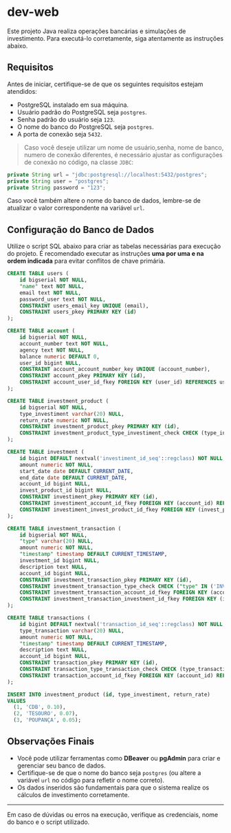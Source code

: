 # dev-web

Este projeto Java realiza operações bancárias e simulações de investimento. Para executá-lo corretamente, siga atentamente as instruções abaixo.

## Requisitos

Antes de iniciar, certifique-se de que os seguintes requisitos estejam atendidos:

* PostgreSQL instalado em sua máquina.
* Usuário padrão do PostgreSQL seja `postgres`.
* Senha padrão do usuário seja `123`.
* O nome do banco do PostgreSQL seja `postgres`.
* A porta de conexão seja `5432`.

> Caso você deseje utilizar um nome de usuário,senha, nome de banco, numero de conexão diferentes, é necessário ajustar as configurações de conexão no código, na classe `JDBC`:

```java
private String url = "jdbc:postgresql://localhost:5432/postgres";
private String user = "postgres";
private String password = "123";
```

Caso você também altere o nome do banco de dados, lembre-se de atualizar o valor correspondente na variável `url`.

## Configuração do Banco de Dados

Utilize o script SQL abaixo para criar as tabelas necessárias para execução do projeto. É recomendado executar as instruções **uma por uma e na ordem indicada** para evitar conflitos de chave primária.

```sql
CREATE TABLE users (
    id bigserial NOT NULL,
    "name" text NOT NULL,
    email text NOT NULL,
    password_user text NOT NULL,
    CONSTRAINT users_email_key UNIQUE (email),
    CONSTRAINT users_pkey PRIMARY KEY (id)
);

CREATE TABLE account (
    id bigserial NOT NULL,
    account_number text NOT NULL,
    agency text NOT NULL,
    balance numeric DEFAULT 0,
    user_id bigint NULL,
    CONSTRAINT account_account_number_key UNIQUE (account_number),
    CONSTRAINT account_pkey PRIMARY KEY (id),
    CONSTRAINT account_user_id_fkey FOREIGN KEY (user_id) REFERENCES users(id) ON DELETE CASCADE
);

CREATE TABLE investment_product (
    id bigserial NOT NULL,
    type_investiment varchar(20) NULL,
    return_rate numeric NOT NULL,
    CONSTRAINT investment_product_pkey PRIMARY KEY (id),
    CONSTRAINT investment_product_type_investiment_check CHECK (type_investiment IN ('CDB', 'TESOURO', 'POUPANÇA'))
);

CREATE TABLE investment (
    id bigint DEFAULT nextval('investiment_id_seq'::regclass) NOT NULL,
    amount numeric NOT NULL,
    start_date date DEFAULT CURRENT_DATE,
    end_date date DEFAULT CURRENT_DATE,
    account_id bigint NULL,
    invest_product_id bigint NULL,
    CONSTRAINT investiment_pkey PRIMARY KEY (id),
    CONSTRAINT investiment_account_id_fkey FOREIGN KEY (account_id) REFERENCES account(id) ON DELETE CASCADE,
    CONSTRAINT investiment_invest_product_id_fkey FOREIGN KEY (invest_product_id) REFERENCES investment_product(id) ON DELETE CASCADE
);

CREATE TABLE investment_transaction (
    id bigserial NOT NULL,
    "type" varchar(20) NULL,
    amount numeric NOT NULL,
    "timestamp" timestamp DEFAULT CURRENT_TIMESTAMP,
    investment_id bigint NULL,
    description text NULL,
    account_id bigint NULL,
    CONSTRAINT investment_transaction_pkey PRIMARY KEY (id),
    CONSTRAINT investment_transaction_type_check CHECK ("type" IN ('INVEST', 'REDEEM', 'EARN')),
    CONSTRAINT investment_transaction_account_id_fkey FOREIGN KEY (account_id) REFERENCES account(id),
    CONSTRAINT investment_transaction_investment_id_fkey FOREIGN KEY (investment_id) REFERENCES investment(id) ON DELETE CASCADE
);

CREATE TABLE transactions (
    id bigint DEFAULT nextval('transaction_id_seq'::regclass) NOT NULL,
    type_transaction varchar(20) NULL,
    amount numeric NOT NULL,
    "timestamp" timestamp DEFAULT CURRENT_TIMESTAMP,
    description text NULL,
    account_id bigint NULL,
    CONSTRAINT transaction_pkey PRIMARY KEY (id),
    CONSTRAINT transaction_type_transaction_check CHECK (type_transaction IN ('DEPOSIT', 'WITHDRAW', 'TRANSFER_IN', 'TRANSFER_OUT', 'INVEST')),
    CONSTRAINT transaction_account_id_fkey FOREIGN KEY (account_id) REFERENCES account(id) ON DELETE CASCADE
);

INSERT INTO investment_product (id, type_investiment, return_rate)
VALUES
  (1, 'CDB', 0.10),
  (2, 'TESOURO', 0.07),
  (3, 'POUPANÇA', 0.05);
```

## Observações Finais

* Você pode utilizar ferramentas como **DBeaver** ou **pgAdmin** para criar e gerenciar seu banco de dados.
* Certifique-se de que o nome do banco seja `postgres` (ou altere a variável `url` no código para refletir o nome correto).
* Os dados inseridos são fundamentais para que o sistema realize os cálculos de investimento corretamente.

---

Em caso de dúvidas ou erros na execução, verifique as credenciais, nome do banco e o script utilizado.
